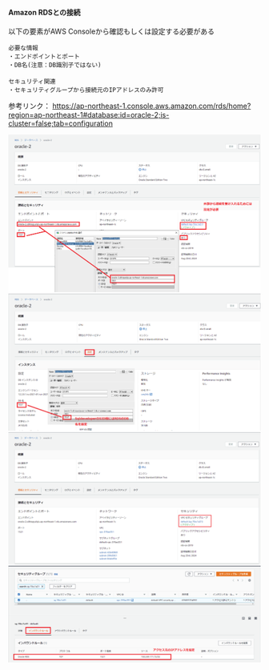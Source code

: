 
#### Amazon RDSとの接続

以下の要素がAWS Consoleから確認もしくは設定する必要がある

    必要な情報
    ・エンドポイントとポート
    ・DB名(注意：DB識別子ではない)

    セキュリティ関連
    ・セキュリティグループから接続元のIPアドレスのみ許可
参考リンク： https://ap-northeast-1.console.aws.amazon.com/rds/home?region=ap-northeast-1#database:id=oracle-2;is-cluster=false;tab=configuration

![RDS endpoint&port](./00_Image/RdsSecuritGroup0.png)
![RDS SID](./00_Image/RdsSecuritGroup3.png)
![RDS security](./00_Image/RdsSecuritGroup1.png)
![RDS inbound](./00_Image/RdsSecuritGroup2.png)
